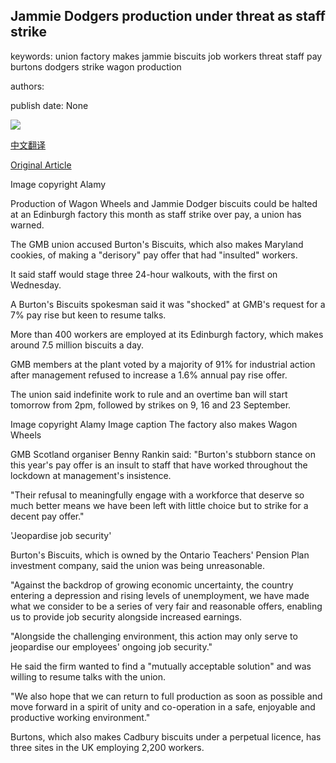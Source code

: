 ## Jammie Dodgers production under threat as staff strike

keywords: union factory makes jammie biscuits job workers threat staff pay burtons dodgers strike wagon production

authors: 

publish date: None

![](https://ichef.bbci.co.uk/news/1024/branded_news/6155/production/_114271942_capture1.png)

[中文翻译](Jammie%20Dodgers%20production%20under%20threat%20as%20staff%20strike_zh.md)

[Original Article](https://www.bbc.com/news/business-54057512)

Image copyright Alamy

Production of Wagon Wheels and Jammie Dodger biscuits could be halted at an Edinburgh factory this month as staff strike over pay, a union has warned.

The GMB union accused Burton's Biscuits, which also makes Maryland cookies, of making a "derisory" pay offer that had "insulted" workers.

It said staff would stage three 24-hour walkouts, with the first on Wednesday.

A Burton's Biscuits spokesman said it was "shocked" at GMB's request for a 7% pay rise but keen to resume talks.

More than 400 workers are employed at its Edinburgh factory, which makes around 7.5 million biscuits a day.

GMB members at the plant voted by a majority of 91% for industrial action after management refused to increase a 1.6% annual pay rise offer.

The union said indefinite work to rule and an overtime ban will start tomorrow from 2pm, followed by strikes on 9, 16 and 23 September.

Image copyright Alamy Image caption The factory also makes Wagon Wheels

GMB Scotland organiser Benny Rankin said: "Burton's stubborn stance on this year's pay offer is an insult to staff that have worked throughout the lockdown at management's insistence.

"Their refusal to meaningfully engage with a workforce that deserve so much better means we have been left with little choice but to strike for a decent pay offer."

'Jeopardise job security'

Burton's Biscuits, which is owned by the Ontario Teachers' Pension Plan investment company, said the union was being unreasonable.

"Against the backdrop of growing economic uncertainty, the country entering a depression and rising levels of unemployment, we have made what we consider to be a series of very fair and reasonable offers, enabling us to provide job security alongside increased earnings.

"Alongside the challenging environment, this action may only serve to jeopardise our employees' ongoing job security."

He said the firm wanted to find a "mutually acceptable solution" and was willing to resume talks with the union.

"We also hope that we can return to full production as soon as possible and move forward in a spirit of unity and co-operation in a safe, enjoyable and productive working environment."

Burtons, which also makes Cadbury biscuits under a perpetual licence, has three sites in the UK employing 2,200 workers.
